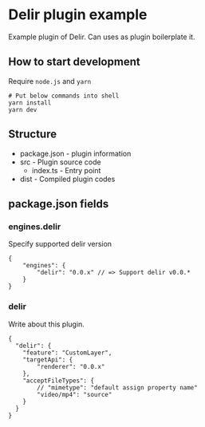 # Delir plugin example
Example plugin of Delir.
Can uses as plugin boilerplate it.

## How to start development
Require `node.js` and `yarn`

```shell
# Put below commands into shell
yarn install
yarn dev
```

## Structure
- package.json - plugin information
- src - Plugin source code
    - index.ts - Entry point
- dist - Compiled plugin codes

## package.json fields
### engines.delir
Specify supported delir version

```json5
{
    "engines": {
        "delir": "0.0.x" // => Support delir v0.0.*
    }
}
```

### delir
Write about this plugin.

```json5
{
  "delir": {
    "feature": "CustomLayer",
    "targetApi": {
        "renderer": "0.0.x"
    },
    "acceptFileTypes": {
        // "mimetype": "default assign property name"
        "video/mp4": "source"
    }
  }
}
```
